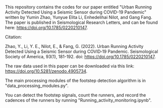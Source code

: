This repository contains the codes for our paper entitled "Urban Running Activity Detected Using a Seismic Sensor during COVID-19 Pandemic" written by Yumin Zhao, Yunyue Elita Li, Enhedelihai Nilot, and Gang Fang. The paper is published in Seismological Research Letters, and can be found here: https://doi.org/10.1785/0220210147.

Citation:

Zhao, Y., Li, Y. E., Nilot, E., & Fang, G. (2022). Urban Running Activity Detected Using a Seismic Sensor during COVID‐19 Pandemic. Seismological Society of America, 93(1), 181-192. doi: https://doi.org/10.1785/0220210147.

The raw data used in this paper can be downloaded via this link: https://doi.org/10.5281/zenodo.4905734.

The main processing modules of the footstep detection algorithm is in "data_processing_modules.py".

You can detect the footstep signals, count the runners, and record the cadences of the runners by running "Running_activity_monitoring.ipynb". 

